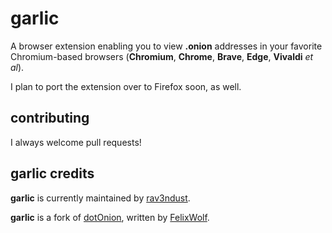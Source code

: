 # garlic  
A browser extension enabling you to view **.onion** addresses in your favorite Chromium-based browsers (**Chromium**, **Chrome**, **Brave**, **Edge**, **Vivaldi** *et al*). 

I plan to port the extension over to Firefox soon, as well. 

## contributing

I always welcome pull requests!

## garlic credits 

**garlic** is currently maintained by [rav3ndust](https://github.com/rav3ndust). 

**garlic** is a fork of [dotOnion](https://github.com/FelixWolf/dotOnion), written by [FelixWolf](https://github.com/FelixWolf). 
